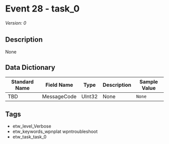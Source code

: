 # Event 28 - task_0
###### Version: 0

## Description
None

## Data Dictionary
|Standard Name|Field Name|Type|Description|Sample Value|
|---|---|---|---|---|
|TBD|MessageCode|UInt32|None|`None`|

## Tags
* etw_level_Verbose
* etw_keywords_wpnplat wpntroubleshoot
* etw_task_task_0